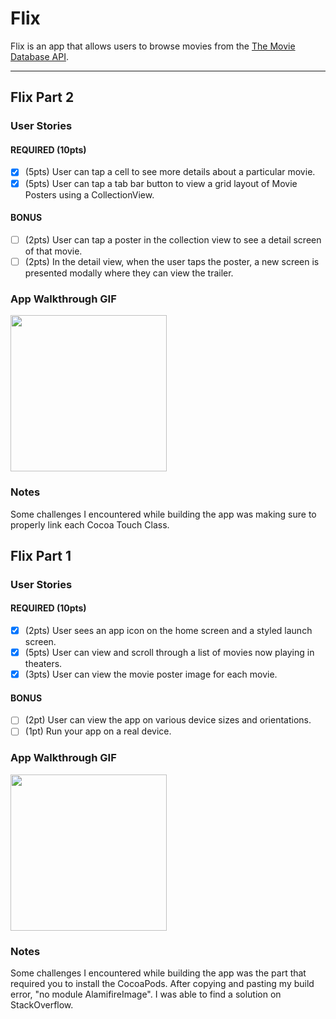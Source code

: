 # Flix

Flix is an app that allows users to browse movies from the [The Movie Database API](http://docs.themoviedb.apiary.io/#).



---
## Flix Part 2

### User Stories

#### REQUIRED (10pts)
- [x] (5pts) User can tap a cell to see more details about a particular movie.
- [x] (5pts) User can tap a tab bar button to view a grid layout of Movie Posters using a CollectionView.

#### BONUS
- [ ] (2pts) User can tap a poster in the collection view to see a detail screen of that movie.
- [ ] (2pts) In the detail view, when the user taps the poster, a new screen is presented modally where they can view the trailer.

### App Walkthrough GIF

<img src="https://im.ezgif.com/tmp/ezgif-1-e0f448e3f140.gif" width=250><br>

### Notes
Some challenges I encountered while building the app was making sure to properly link each Cocoa Touch Class.



## Flix Part 1

### User Stories


#### REQUIRED (10pts)
- [x] (2pts) User sees an app icon on the home screen and a styled launch screen.
- [x] (5pts) User can view and scroll through a list of movies now playing in theaters.
- [x] (3pts) User can view the movie poster image for each movie.

#### BONUS
- [ ] (2pt) User can view the app on various device sizes and orientations.
- [ ] (1pt) Run your app on a real device.

### App Walkthrough GIF


<img src="https://im.ezgif.com/tmp/ezgif-1-72bf8ce1c670.gif" width=250><br>

### Notes
Some challenges I encountered while building the app was the part that required you to install the CocoaPods. After copying and pasting my build error, "no module AlamifireImage". I was able to find a solution on StackOverflow.
